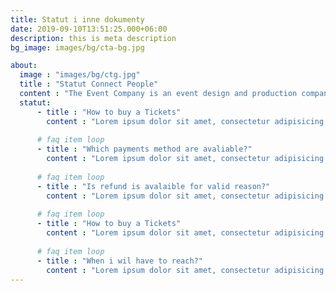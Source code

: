```yaml
---
title: Statut i inne dokumenty
date: 2019-09-10T13:51:25.000+06:00
description: this is meta description
bg_image: images/bg/cta-bg.jpg

about:
  image : "images/bg/ctg.jpg"
  title : "Statut Connect People"
  content : "The Event Company is an event design and production company that specializes in corporate and social events as well as non-profit fundraisers. We consider ourselves experts when it comes to event fundraising and public/media relations and offer consultation services to our clients to help make their event a sensational success."
  statut:
      - title : "How to buy a Tickets"
        content : "Lorem ipsum dolor sit amet, consectetur adipisicing elit. Tempore beatae eius incidunt repudiandae deserunt illum quaerat ipsum rem odio, commodi."
        
      # faq item loop
      - title : "Which payments method are avaliable?"
        content : "Lorem ipsum dolor sit amet, consectetur adipisicing elit. Tempore beatae eius incidunt repudiandae deserunt illum quaerat ipsum rem odio, commodi."
        
      # faq item loop
      - title : "Is refund is avalaible for valid reason?"
        content : "Lorem ipsum dolor sit amet, consectetur adipisicing elit. Tempore beatae eius incidunt repudiandae deserunt illum quaerat ipsum rem odio, commodi."
        
      # faq item loop
      - title : "How to buy a Tickets"
        content : "Lorem ipsum dolor sit amet, consectetur adipisicing elit. Tempore beatae eius incidunt repudiandae deserunt illum quaerat ipsum rem odio, commodi."
        
      # faq item loop
      - title : "When i wil have to reach?"
        content : "Lorem ipsum dolor sit amet, consectetur adipisicing elit. Tempore beatae eius incidunt repudiandae deserunt illum quaerat ipsum rem odio, commodi."
---
```

